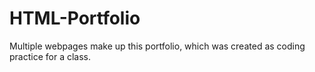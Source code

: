 # HTML-Portfolio

Multiple webpages make up this portfolio, which was created as coding practice for a class.
